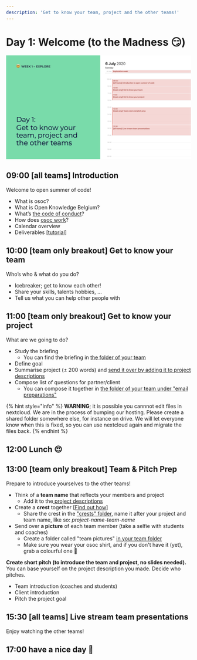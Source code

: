 ```yaml
---
description: 'Get to know your team, project and the other teams!'
---
```


# Day 1: Welcome \(to the Madness 😏\)

![](../../.gitbook/assets/osoc-2020-cal-week-1.001.jpeg)

## **09:00 \[all teams\] Introduction**

Welcome to open summer of code!

* What is osoc?
* What is Open Knowledge Belgium?
* What’s [the code of conduct](../../code-of-conduct.md)?
* How does [osoc work](../../way-of-work.md)?
* Calendar overview
* Deliverables \[[tutorial](../../how-to-deliver-like-a-pro/)\]

## **10:00 \[team only breakout\] Get to know your team**

Who’s who & what do you do?

* Icebreaker; get to know each other!
* Share your skills, talents hobbies, …
* Tell us what you can help other people with

## **11:00 \[team only breakout\] Get to know your project**

What are we going to do?

* Study the briefing
  * You can find the briefing in [the folder of your team](https://cloud.openknowledge.be/s/8QHH7oXRSWpY8eK)
* Define goal
* Summarise project \(± 200 words\) and [send it over by adding it to project descriptions](https://docs.google.com/spreadsheets/d/1LEOFnsOYX1sOJuNBzhD277bCgdci9O_vAOphsx2vnGE/edit?usp=sharing)
* Compose list of questions for partner/client
  * You can compose it together in [the folder of your team under "email preparations"](https://cloud.openknowledge.be/s/8QHH7oXRSWpY8eK)

{% hint style="info" %}
**WARNING**; it is possible you cannnot edit files in nextcloud. We are in the process of bumping our hosting. Please create a shared folder somewhere else, for instance on drive. We will let everyone know when this is fixed, so you can use nextcloud again and migrate the files back.
{% endhint %}

## 12:00 Lunch 😍

## **13:00 \[team only breakout\] Team & Pitch Prep**

Prepare to introduce yourselves to the other teams!

* Think of a **team name** that reflects your members and project
  * Add it to the[ project descriptions](https://cloud.openknowledge.be/f/275729)
* Create a **crest** together \[[Find out how](../../how-to-create-crests.md)\]
  * Share the crest in the ["crests" folder](https://cloud.openknowledge.be/s/i8FjdnJc3FjkjN8), name it after your project and team name, like so: _project-name-team-name_
* Send over **a picture** of each team member \(take a selfie with students and coaches\)
  * Create a folder called "team pictures" [in your team folder](https://cloud.openknowledge.be/s/8QHH7oXRSWpY8eK)
  * Make sure you wear your osoc shirt, and if you don't have it \(yet\), grab a colourful one 🌈

**Create short pitch \(to introduce the team and project, no slides needed\).** You can base yourself on the project description you made. Decide who pitches.

* Team introduction \(coaches and students\)
* Client introduction
* Pitch the project goal

## **15:30 \[all teams\] Live stream team presentations**

Enjoy watching the other teams!



## 17:00 have a nice day 🥳



